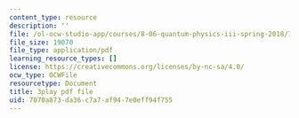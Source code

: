 ```yaml
---
content_type: resource
description: ''
file: /ol-ocw-studio-app/courses/8-06-quantum-physics-iii-spring-2018/7070a873da36c7a7af947e0eff94f755_VaBMK5JSz2I.pdf
file_size: 19070
file_type: application/pdf
learning_resource_types: []
license: https://creativecommons.org/licenses/by-nc-sa/4.0/
ocw_type: OCWFile
resourcetype: Document
title: 3play pdf file
uid: 7070a873-da36-c7a7-af94-7e0eff94f755
---
```

